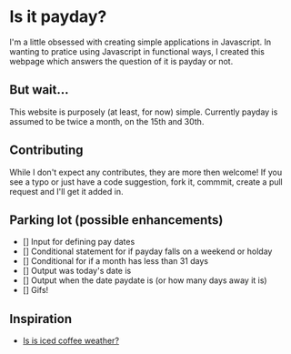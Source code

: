 # Is it payday?

I'm a little obsessed with creating simple applications in Javascript. In wanting to pratice using Javascript in functional ways, I created this webpage which answers the question of it is payday or not. 

## But wait...
This website is purposely (at least, for now) simple. Currently payday is assumed to be twice a month, on the 15th and 30th.

## Contributing

While I don't expect any contributes, they are more then welcome! If you see a typo or just have a code suggestion, fork it, commmit, create a pull request and I'll get it added in. 

## Parking lot (possible enhancements)

- [] Input for defining pay dates
- [] Conditional statement for if payday falls on a weekend or holday
- [] Conditional for if a month has less than 31 days
- [] Output was today's date is
- [] Output when the date paydate is (or how many days away it is)
- [] Gifs!

## Inspiration

* [Is is iced coffee weather?](http://isiticedcoffeeweather.com/)